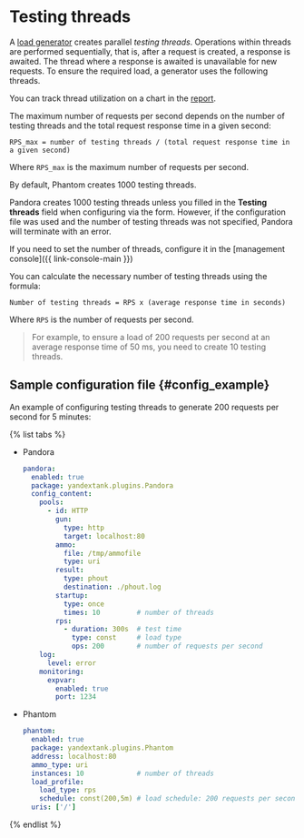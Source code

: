 # Testing threads

A [load generator](load-generator.md) creates parallel _testing threads_. Operations within threads are performed sequentially, that is, after a request is created, a response is awaited. The thread where a response is awaited is unavailable for new requests. To ensure the required load, a generator uses the following threads.

You can track thread utilization on a chart in the [report](reports.md).

The maximum number of requests per second depends on the number of testing threads and the total request response time in a given second:
```
RPS_max = number of testing threads / (total request response time in a given second)
```
Where `RPS_max` is the maximum number of requests per second.

By default, Phantom creates 1000 testing threads.

Pandora creates 1000 testing threads unless you filled in the **Testing threads** field when configuring via the form. However, if the configuration file was used and the number of testing threads was not specified, Pandora will terminate with an error.

If you need to set the number of threads, configure it in the [management console]({{ link-console-main }})

You can calculate the necessary number of testing threads using the formula:
```
Number of testing threads = RPS x (average response time in seconds)
```
Where `RPS` is the number of requests per second.

> For example, to ensure a load of 200 requests per second at an average response time of 50 ms, you need to create 10 testing threads.

## Sample configuration file {#config_example}

An example of configuring testing threads to generate 200 requests per second for 5 minutes:

{% list tabs %}

- Pandora
   ```yaml
   pandora:
     enabled: true
     package: yandextank.plugins.Pandora
     config_content:
       pools:
         - id: HTTP
           gun:
             type: http
             target: localhost:80
           ammo:
             file: /tmp/ammofile
             type: uri
           result:
             type: phout
             destination: ./phout.log
           startup:
             type: once
             times: 10         # number of threads
           rps:
             - duration: 300s  # test time
               type: const     # load type
               ops: 200        # number of requests per second
       log:
         level: error
       monitoring:
         expvar:
           enabled: true
           port: 1234
   ```

- Phantom
   ```yaml
   phantom:
     enabled: true
     package: yandextank.plugins.Phantom
     address: localhost:80
     ammo_type: uri
     instances: 10             # number of threads
     load_profile:
       load_type: rps
       schedule: const(200,5m) # load schedule: 200 requests per second for 5 minutes
     uris: ['/']
   ```

{% endlist %}